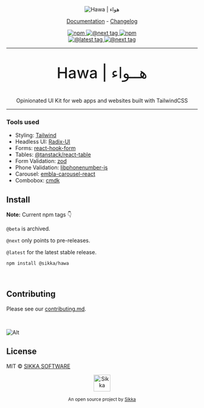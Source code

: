 <p align="center">
    <img src="https://res.cloudinary.com/dt8onsdfl/image/upload/v1694478376/hawa-logo-white-bg.jpg" alt="Hawa | هواء" />
</p>

<p align="center">
  <a href="https://hawa.style/docs">Documentation</a> - 
  <a href="https://github.com/sikka-software/Hawa/blob/main/CHANGELOG.md">Changelog</a>
  <!-- <a href="https://hawa.style/roadmap">Roadmap</a> -->
</p>

<p align="center">
  <a href="https://www.npmjs.com/package/@sikka/hawa">
    <img src="https://img.shields.io/npm/v/@sikka/hawa.svg?style=flat&colorA=000000&colorB=1082c3" alt="npm"/>
  </a>
  <!-- <a href="https://www.npmjs.com/package/@sikka/hawa">
    <img src="https://img.shields.io/npm/v/@sikka/hawa/beta.svg?style=flat&colorA=000000&colorB=ea7637" alt="@beta tag"/>
  </a> -->
  <a href="https://www.npmjs.com/package/@sikka/hawa">
    <img src="https://img.shields.io/npm/v/@sikka/hawa/next.svg?style=flat&colorA=000000&colorB=ea7637" alt="@next tag"/>
  </a>
  <a href="https://www.npmjs.com/package/@sikka/hawa">
    <img src="https://img.shields.io/npm/dt/@sikka/hawa.svg?style=flat&colorA=000000&colorB=000000" alt="npm"/>
  </a>
  <br />
  <a href="https://github.com/sikka-software/Hawa/actions/workflows/hawa-main.yml">
    <img src="https://github.com/sikka-software/Hawa/actions/workflows/hawa-main.yml/badge.svg" alt="@latest tag"/>
  </a>
  <a href="https://github.com/sikka-software/Hawa/actions/workflows/hawa-beta.yml">
    <img src="https://github.com/sikka-software/Hawa/actions/workflows/hawa-monorepo.yml/badge.svg" alt="@next tag"/>
  </a>
</p>

---

<p style="font-size: 40px; font-weight: 500" align="center">Hawa | هــواء</p>
<p align="center">Opinionated UI Kit for web apps and websites built with TailwindCSS</p>

---

### Tools used

- Styling: [Tailwind](https://tailwindcss.com/)
- Headless UI: [Radix-UI](https://www.radix-ui.com/)
- Forms: [react-hook-form](https://react-hook-form.com/)
- Tables: [@tanstack/react-table](https://tanstack.com/table/v8)
- Form Validation: [zod](https://zod.dev/)
- Phone Validation: [libphonenumber-js](https://gitlab.com/catamphetamine/libphonenumber-js)
- Carousel: [embla-carousel-react](https://www.embla-carousel.com/)
- Combobox: [cmdk](https://github.com/pacocoursey/cmdk)

## Install

**Note:** Current npm tags 👇

`@beta` is archived.

`@next` only points to pre-releases.

`@latest` for the latest stable release.

```bash
npm install @sikka/hawa
```

</br>


## Contributing

Please see our [contributing.md](/CONTRIBUTING.md).



</br>

![Alt](https://repobeats.axiom.co/api/embed/0aa365b7bd1591de135582699d523de7b262eecb.svg "Repobeats analytics image")

## License

MIT © [SIKKA SOFTWARE](https://sikka.sa)

<!--start: logo-->
<p align="center">
  <a href="https://sikka.io">
    <img width="44" alt="Sikka" src="https://i.postimg.cc/8cK4tnKQ/sikka-symbol-black.png">
  </a>
</p>
<p align="center">
  <sub>An open source project by <a href="https://sikka.io">Sikka</a></sub>
</p>
<!--end: logo-->
